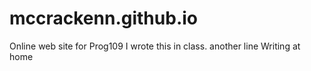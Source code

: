 # mccrackenn.github.io
Online web site for Prog109
I wrote this in class.
another line
Writing at home
